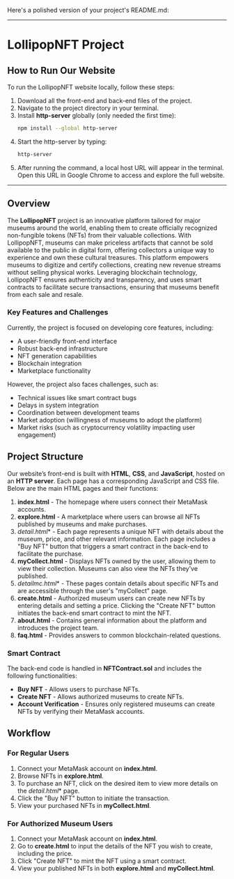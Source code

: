 Here's a polished version of your project's README.md:

---

# LollipopNFT Project

## How to Run Our Website

To run the LollipopNFT website locally, follow these steps:

1. Download all the front-end and back-end files of the project.
2. Navigate to the project directory in your terminal.
3. Install **http-server** globally (only needed the first time):
   ```bash
   npm install --global http-server
   ```
4. Start the http-server by typing:
   ```bash
   http-server
   ```
5. After running the command, a local host URL will appear in the terminal. Open this URL in Google Chrome to access and explore the full website.

---

## Overview

The **LollipopNFT** project is an innovative platform tailored for major museums around the world, enabling them to create officially recognized non-fungible tokens (NFTs) from their valuable collections. With LollipopNFT, museums can make priceless artifacts that cannot be sold available to the public in digital form, offering collectors a unique way to experience and own these cultural treasures. This platform empowers museums to digitize and certify collections, creating new revenue streams without selling physical works. Leveraging blockchain technology, LollipopNFT ensures authenticity and transparency, and uses smart contracts to facilitate secure transactions, ensuring that museums benefit from each sale and resale.

### Key Features and Challenges

Currently, the project is focused on developing core features, including:

- A user-friendly front-end interface
- Robust back-end infrastructure
- NFT generation capabilities
- Blockchain integration
- Marketplace functionality

However, the project also faces challenges, such as:

- Technical issues like smart contract bugs
- Delays in system integration
- Coordination between development teams
- Market adoption (willingness of museums to adopt the platform)
- Market risks (such as cryptocurrency volatility impacting user engagement)

## Project Structure

Our website’s front-end is built with **HTML**, **CSS**, and **JavaScript**, hosted on an **HTTP server**. Each page has a corresponding JavaScript and CSS file. Below are the main HTML pages and their functions:

1. **index.html** - The homepage where users connect their MetaMask accounts.
2. **explore.html** - A marketplace where users can browse all NFTs published by museums and make purchases.
3. **detail*.html** - Each page represents a unique NFT with details about the museum, price, and other relevant information. Each page includes a "Buy NFT" button that triggers a smart contract in the back-end to facilitate the purchase.
4. **myCollect.html** - Displays NFTs owned by the user, allowing them to view their collection. Museums can also view the NFTs they’ve published.
5. **detailmc*.html** - These pages contain details about specific NFTs and are accessible through the user's "myCollect" page.
6. **create.html** - Authorized museum users can create new NFTs by entering details and setting a price. Clicking the "Create NFT" button initiates the back-end smart contract to mint the NFT.
7. **about.html** - Contains general information about the platform and introduces the project team.
8. **faq.html** - Provides answers to common blockchain-related questions.

### Smart Contract

The back-end code is handled in **NFTContract.sol** and includes the following functionalities:

- **Buy NFT** - Allows users to purchase NFTs.
- **Create NFT** - Allows authorized museums to create NFTs.
- **Account Verification** - Ensures only registered museums can create NFTs by verifying their MetaMask accounts.

## Workflow

### For Regular Users

1. Connect your MetaMask account on **index.html**.
2. Browse NFTs in **explore.html**.
3. To purchase an NFT, click on the desired item to view more details on the **detail*.html** page.
4. Click the "Buy NFT" button to initiate the transaction.
5. View your purchased NFTs in **myCollect.html**.

### For Authorized Museum Users

1. Connect your MetaMask account on **index.html**.
2. Go to **create.html** to input the details of the NFT you wish to create, including the price.
3. Click "Create NFT" to mint the NFT using a smart contract.
4. View your published NFTs in both **explore.html** and **myCollect.html**.